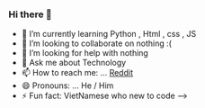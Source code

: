 ### Hi there 👋


- 🌱 I’m currently learning Python , Html , css , JS
- 👯 I’m looking to collaborate on nothing :(
- 🤔 I’m looking for help with nothing
- 💬 Ask me about Technology
- 📫 How to reach me: ... [Reddit](https://www.reddit.com/user/Mr_S1mpleman)
- 😄 Pronouns: ... He / Him 
- ⚡ Fun fact: VietNamese who new to code 
-->
